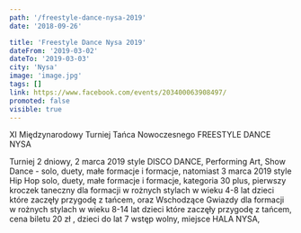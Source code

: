 ```yaml
---
path: '/freestyle-dance-nysa-2019'
date: '2018-09-26'

title: 'Freestyle Dance Nysa 2019'
dateFrom: '2019-03-02'
dateTo: '2019-03-03'
city: 'Nysa'
image: 'image.jpg'
tags: []
link: https://www.facebook.com/events/203400063908497/
promoted: false
visible: true
---
```

XI Międzynarodowy Turniej Tańca Nowoczesnego FREESTYLE DANCE NYSA

Turniej 2 dniowy, 2 marca 2019 style DISCO DANCE, Performing Art, Show Dance - solo, duety, małe formacje i formacje, natomiast 3 marca 2019 style Hip Hop solo, duety, małe formacje i formacje, kategoria 30 plus, pierwszy kroczek taneczny dla formacji w rożnych stylach w wieku 4-8 lat dzieci które zaczęły przygodę z tańcem, oraz Wschodzące Gwiazdy dla formacji w rożnych stylach w wieku 8-14 lat dzieci które zaczęły przygodę z tańcem, cena biletu 20 zł , dzieci do lat 7 wstęp wolny, miejsce HALA NYSA,